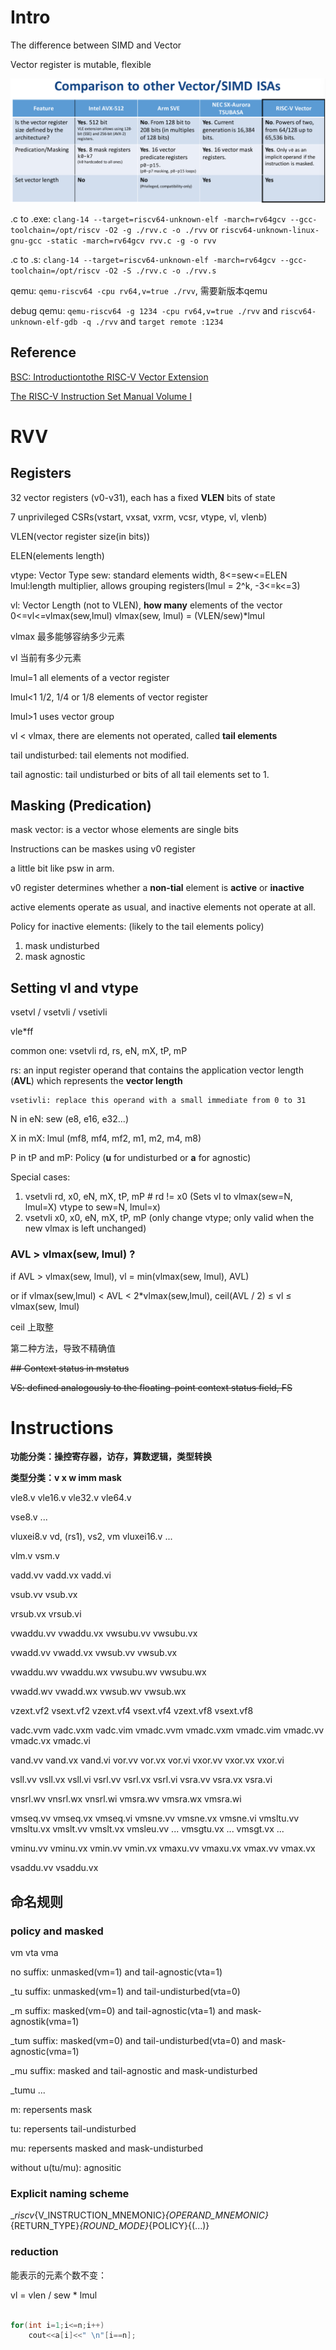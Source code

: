 # Intro 

The difference between SIMD and Vector

Vector register is mutable, flexible

![alt text](image/comparsion.png)

.c to .exe: `clang-14 --target=riscv64-unknown-elf -march=rv64gcv --gcc-toolchain=/opt/riscv -O2 -g ./rvv.c -o ./rvv` or `riscv64-unknown-linux-gnu-gcc -static -march=rv64gcv rvv.c -g -o rvv`

.c to .s: `clang-14 --target=riscv64-unknown-elf -march=rv64gcv --gcc-toolchain=/opt/riscv -O2 -S ./rvv.c -o ./rvv.s`

qemu: `qemu-riscv64 -cpu rv64,v=true ./rvv`, 需要新版本qemu

debug qemu: `qemu-riscv64 -g 1234 -cpu rv64,v=true ./rvv` and `riscv64-unknown-elf-gdb -q ./rvv` and `target remote :1234`

## Reference

[BSC: Introductiontothe RISC-V Vector Extension](https://eupilot.eu/wp-content/uploads/2022/11/RISC-V-VectorExtension-1-1.pdf)

[The RISC-V Instruction Set Manual Volume I](./Reference/unpriv-isa-asciidoc.pdf)

# RVV 

## Registers 

32 vector registers (v0-v31), each has a fixed **VLEN** bits of state

7 unprivileged CSRs(vstart, vxsat, vxrm, vcsr, vtype, vl, vlenb)

VLEN(vector register size(in bits))

ELEN(elements length)

vtype: Vector Type 
    sew: standard elements width, 8<=sew<=ELEN
    lmul:length multiplier, allows grouping registers(lmul = 2^k, -3<=k<=3)

vl: Vector Length (not to VLEN), **how many** elements of the vector
    0<=vl<=vlmax(sew,lmul)
    vlmax(sew, lmul) = (VLEN/sew)*lmul

vlmax 最多能够容纳多少元素

vl 当前有多少元素

lmul=1 all elements of a vector register

lmul<1 1/2, 1/4 or 1/8 elements of vector register

lmul>1 uses vector group

vl < vlmax, there are elements not operated, called **tail elements**

tail undisturbed: tail elements not modified.

tail agnostic: tail undisturbed or bits of all tail elements set to 1.

## Masking (Predication)

mask vector: is a vector whose elements are single bits

Instructions can be maskes using v0 register

a little bit like psw in arm.

v0 register determines whether a **non-tial** element is **active** or **inactive**

active elements operate as usual, and inactive elements not operate at all.

Policy for inactive elements: (likely to the tail elements policy)
1. mask undisturbed
2. mask agnostic

## Setting vl and vtype

vsetvl / vsetvli / vsetivli 

vle*ff

common one: vsetvli rd, rs, eN, mX, tP, mP

rs: an input register operand that contains the application vector length (**AVL**) which represents the **vector length**

    vsetivli: replace this operand with a small immediate from 0 to 31

N in eN: sew (e8, e16, e32...)

X in mX: lmul (mf8, mf4, mf2, m1, m2, m4, m8)

P in tP and mP: Policy (**u** for undisturbed or **a** for agnostic)

Special cases: 
1. vsetvli rd, x0, eN, mX, tP, mP # rd != x0 (Sets vl to vlmax(sew=N, lmul=X) vtype to sew=N, lmul=x)
2. vsetvli x0, x0, eN, mX, tP, mP (only change vtype; only valid when the new vlmax is left unchanged) 

### AVL > vlmax(sew, lmul) ?

if AVL > vlmax(sew, lmul), vl = min(vlmax(sew, lmul), AVL)

or if vlmax(sew,lmul) < AVL < 2*vlmax(sew,lmul), ceil(AVL / 2) ≤ vl ≤ vlmax(sew, lmul)

ceil 上取整

第二种方法，导致不精确值



~~## Context status in mstatus~~

~~VS: defined analogously to the floating-point context status field, FS~~

# Instructions

**功能分类：操控寄存器，访存，算数逻辑，类型转换**

**类型分类：v x w imm mask**

vle8.v vle16.v vle32.v vle64.v

vse8.v ...

vluxei8.v vd, (rs1), vs2, vm vluxei16.v ...

vlm.v  vsm.v

vadd.vv vadd.vx vadd.vi

vsub.vv vsub.vx

vrsub.vx vrsub.vi

vwaddu.vv vwaddu.vx vwsubu.vv vwsubu.vx

vwadd.vv vwadd.vx vwsub.vv vwsub.vx

vwaddu.wv vwaddu.wx vwsubu.wv vwsubu.wx

vwadd.wv vwadd.wx vwsub.wv vwsub.wx

vzext.vf2 vsext.vf2 vzext.vf4 vsext.vf4 vzext.vf8 vsext.vf8

vadc.vvm vadc.vxm vadc.vim vmadc.vvm vmadc.vxm vmadc.vim vmadc.vv vmadc.vx vmadc.vi

vand.vv vand.vx vand.vi vor.vv vor.vx vor.vi vxor.vv vxor.vx vxor.vi

vsll.vv vsll.vx vsll.vi vsrl.vv vsrl.vx vsrl.vi vsra.vv vsra.vx vsra.vi

vnsrl.wv vnsrl.wx vnsrl.wi vmsra.wv vmsra.wx vmsra.wi

vmseq.vv vmseq.vx vmseq.vi vmsne.vv vmsne.vx vmsne.vi vmsltu.vv vmsltu.vx vmslt.vv vmslt.vx vmsleu.vv ... vmsgtu.vx ... vmsgt.vx ... 

vminu.vv vminu.vx vmin.vv vmin.vx vmaxu.vv vmaxu.vx vmax.vv vmax.vx

vsaddu.vv vsaddu.vx

## 命名规则

### policy and masked

vm vta vma

no suffix: unmasked(vm=1) and tail-agnostic(vta=1)

_tu suffix: unmasked(vm=1) and tail-undisturbed(vta=0)

_m suffix: masked(vm=0) and tail-agnostic(vta=1) and mask-agnostik(vma=1)

_tum suffix: masked(vm=0) and tail-undisturbed(vta=0) and mask-agnostic(vma=1)

_mu suffix: masked and tail-agnostic and mask-undisturbed

_tumu ...

m: repersents mask

tu: repersents tail-undisturbed

mu: repersents masked and mask-undisturbed

without u(tu/mu): agnositic

### Explicit naming scheme

__riscv_{V_INSTRUCTION_MNEMONIC}_{OPERAND_MNEMONIC}_{RETURN_TYPE}_{ROUND_MODE}_{POLICY}{(...)}

### reduction 

能表示的元素个数不变：

vl = vlen / sew * lmul


``` c

for(int i=1;i<=n;i++)
    cout<<a[i]<<" \n"[i==n];

```